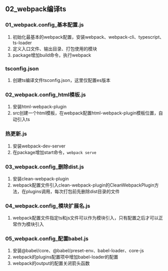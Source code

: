 ## 02_webpack编译ts

### 01_webpack.config_基本配置.js

1. 初始化最基本的webpack配置，安装webpack、webpack-cli、typescript、ts-loader
2. 定义入口文件、输出目录、打包使用的模块
3. package增加build命令，执行webpack

### tsconfig.json

1. 创建ts编译文件tsconfig.json，这里仅配置es版本

### 02_webpack.config_html模板.js

1. 安装html-webpack-plugin
2. src创建一个html模板，在webpack配置html-webpack-plugin模板位置，自动引入ts

### 热更新.js

1. 安装webpack-dev-server
3. 在package增加start命令，`webpack serve`

### 03_webpack.config_删除dist.js

1. 安装clean-webpack-plugin
2. webpack配置文件引入clean-webpack-plugin的CleanWebpackPlugin方法，在plugins调用，每次打包前先删除dist目录的文件

### 04_webpack.config_模块扩展名.js

1. webpack配置文件指定ts和js文件可以作为模块引入，只有配置之后才可以正常作为模块引入

### 05_webpack.config_配置babel.js

1. 安装@babel/core、@babel/preset-env、babel-loader、core-js
2. webpack的plugins配置项中增加babel-loader的配置
3. webpack的output的配置关闭箭头函数